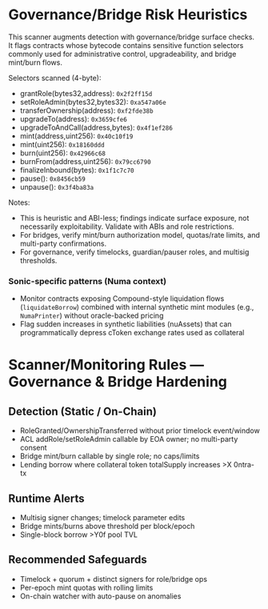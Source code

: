 # Governance/Bridge Risk Heuristics

This scanner augments detection with governance/bridge surface checks. It flags contracts whose bytecode contains sensitive function selectors commonly used for administrative control, upgradeability, and bridge mint/burn flows.

Selectors scanned (4-byte):
- grantRole(bytes32,address): `0x2f2ff15d`
- setRoleAdmin(bytes32,bytes32): `0xa547a06e`
- transferOwnership(address): `0xf2fde38b`
- upgradeTo(address): `0x3659cfe6`
- upgradeToAndCall(address,bytes): `0x4f1ef286`
- mint(address,uint256): `0x40c10f19`
- mint(uint256): `0x18160ddd`
- burn(uint256): `0x42966c68`
- burnFrom(address,uint256): `0x79cc6790`
- finalizeInbound(bytes): `0x1f1c7c70`
- pause(): `0x8456cb59`
- unpause(): `0x3f4ba83a`

Notes:
- This is heuristic and ABI-less; findings indicate surface exposure, not necessarily exploitability. Validate with ABIs and role restrictions.
- For bridges, verify mint/burn authorization model, quotas/rate limits, and multi-party confirmations.
- For governance, verify timelocks, guardian/pauser roles, and multisig thresholds.

### Sonic-specific patterns (Numa context)
- Monitor contracts exposing Compound-style liquidation flows (`liquidateBorrow`) combined with internal synthetic mint modules (e.g., `NumaPrinter`) without oracle-backed pricing
- Flag sudden increases in synthetic liabilities (nuAssets) that can programmatically depress cToken exchange rates used as collateral
# Scanner/Monitoring Rules — Governance & Bridge Hardening

## Detection (Static / On-Chain)
- RoleGranted/OwnershipTransferred without prior timelock event/window
- ACL addRole/setRoleAdmin callable by EOA owner; no multi-party consent
- Bridge mint/burn callable by single role; no caps/limits
- Lending borrow where collateral token totalSupply increases >X 0ntra-tx

## Runtime Alerts
- Multisig signer changes; timelock parameter edits
- Bridge mints/burns above threshold per block/epoch
- Single-block borrow >Y0f pool TVL

## Recommended Safeguards
- Timelock + quorum + distinct signers for role/bridge ops
- Per-epoch mint quotas with rolling limits
- On-chain watcher with auto-pause on anomalies
